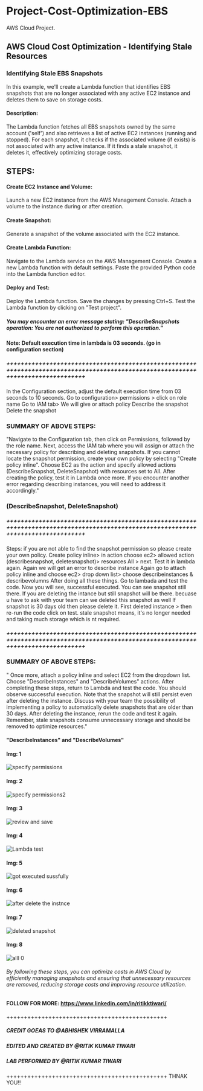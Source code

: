 # Project-Cost-Optimization-EBS
AWS Cloud Project.

## AWS Cloud Cost Optimization - Identifying Stale Resources

### Identifying Stale EBS Snapshots

In this example, we'll create a Lambda function that identifies EBS snapshots that are no longer associated with any active EC2 instance and deletes them to save on storage costs.

#### Description:
The Lambda function fetches all EBS snapshots owned by the same account ('self') and also retrieves a list of active EC2 instances (running and stopped). For each snapshot, it checks if the associated volume (if exists) is not associated with any active instance. If it finds a stale snapshot, it deletes it, effectively optimizing storage costs.


STEPS:
-----------

#### Create EC2 Instance and Volume:
Launch a new EC2 instance from the AWS Management Console.
Attach a volume to the instance during or after creation.

#### Create Snapshot:
Generate a snapshot of the volume associated with the EC2 instance.

#### Create Lambda Function:
Navigate to the Lambda service on the AWS Management Console.
Create a new Lambda function with default settings.
Paste the provided Python code into the Lambda function editor.

#### Deploy and Test:
Deploy the Lambda function.
Save the changes by pressing Ctrl+S.
Test the Lambda function by clicking on "Test project".

##### You may encounter an error message stating: "DescribeSnapshots operation: You are not authorized to perform this operation."

#### Note: Default execution time in lambda is 03 seconds. (go in configuration section)

##### ++++++++++++++++++++++++++++++++++++++++++++++++++++++++++++++++++++++++++++++++++++++++++++++++++++++++++++++++++++++++++++++++

In the Configuration section, adjust the default execution time from 03 seconds to 10 seconds.
Go to configuration> permissions > click on role name
Go to IAM tab> 
We will give or attach policy
Describe the snapshot
Delete the snapshot

### SUMMARY OF ABOVE STEPS: 

"Navigate to the Configuration tab, then click on Permissions, followed by the role name. Next, access the IAM tab where you will assign or attach the necessary policy for describing and deleting snapshots. If you cannot locate the snapshot permission, create your own policy by selecting "Create policy inline". Choose EC2 as the action and specify allowed actions (DescribeSnapshot, DeleteSnapshot) with resources set to All. After creating the policy, test it in Lambda once more. If you encounter another error regarding describing instances, you will need to address it accordingly."

### (DescribeSnapshot, DeleteSnapshot)

##### ++++++++++++++++++++++++++++++++++++++++++++++++++++++++++++++++++++++++++++++++++++++++++++++++++++++++++++++++++++++++++++++++

Steps: if you are not able to find the snapshot permission so please create your own policy.
Create policy inline> in action choose ec2> allowed action (describesnapshot, deletesnapshot)> resources All > next.
Test it in lambda again.
Again we will get an error to describe instance 
Again go to attach policy inline and choose ec2> drop down list> choose describeinstances & describevolumns
After doing all these things.
Go to lambada and test the code.
Now you will see, successful executed.
You can see snapshot still there. If you are deleting the intance but still snapshot will be there. becuase u have to ask with your team can we deleted this snapshot as well If snapshot is 30 days old then please delete it.
First deleted instance > then re-run the code click on test.
stale snapshot means, it's no longer needed and taking much storage which is nt required.

##### ++++++++++++++++++++++++++++++++++++++++++++++++++++++++++++++++++++++++++++++++++++++++++++++++++++++++++++++++++++++++++++++++

### SUMMARY OF ABOVE STEPS: 
" Once more, attach a policy inline and select EC2 from the dropdown list. Choose "DescribeInstances" and "DescribeVolumes" actions. After completing these steps, return to Lambda and test the code. You should observe successful execution. Note that the snapshot will still persist even after deleting the instance. Discuss with your team the possibility of implementing a policy to automatically delete snapshots that are older than 30 days. After deleting the instance, rerun the code and test it again. Remember, stale snapshots consume unnecessary storage and should be removed to optimize resources."

#### "DescribeInstances" and "DescribeVolumes"


#### Img: 1

![specify permissions](https://github.com/RitikPyCode/Project-Cost-Optimization-EBS/assets/69500530/0b726757-6c97-4e22-a183-585bbbd056c0)


#### Img: 2


![specify permissions2](https://github.com/RitikPyCode/Project-Cost-Optimization-EBS/assets/69500530/c4fc75c2-13fb-488f-ad9d-b7a0ccbd87e8)


#### Img: 3


![review and save](https://github.com/RitikPyCode/Project-Cost-Optimization-EBS/assets/69500530/1f461e9b-22df-4699-9206-fa42eeae0f1e)


#### Img: 4


![Lambda test](https://github.com/RitikPyCode/Project-Cost-Optimization-EBS/assets/69500530/3e6b150a-6ac6-4039-9b5d-1a2b3dc7a07a)


#### Img: 5


![got executed sussfully](https://github.com/RitikPyCode/Project-Cost-Optimization-EBS/assets/69500530/721878b0-63cf-41f3-938b-c6f4f76eab8a)


#### Img: 6


![after delete the instnce](https://github.com/RitikPyCode/Project-Cost-Optimization-EBS/assets/69500530/a839b533-7f3b-4223-ab8a-79ec8a2f051a)


#### Img: 7


![deleted snapshot](https://github.com/RitikPyCode/Project-Cost-Optimization-EBS/assets/69500530/c28e5b9e-93ee-40e6-8b6d-08ee50e3e50f)


#### Img: 8


![alll 0](https://github.com/RitikPyCode/Project-Cost-Optimization-EBS/assets/69500530/934afb01-3607-42e7-b266-94b3e65c235f)




###### By following these steps, you can optimize costs in AWS Cloud by efficiently managing snapshots and ensuring that unnecessary resources are removed, reducing storage costs and improving resource utilization.



#### FOLLOW FOR MORE: https://www.linkedin.com/in/ritikktiwari/


++++++++++++++++++++++++++++++++++++++++++++++

##### CREDIT GOEAS TO @ABHISHEK VIRRAMALLA
##### EDITED AND CREATED BY @RITIK KUMAR TIWARI
##### LAB PERFORMED BY @RITIK KUMAR TIWARI

++++++++++++++++++++++++++++++++++++++++++++++
THNAK YOU!! 
